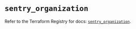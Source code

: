 # `sentry_organization`

Refer to the Terraform Registry for docs: [`sentry_organization`](https://registry.terraform.io/providers/jianyuan/sentry/0.14.5/docs/resources/organization).
